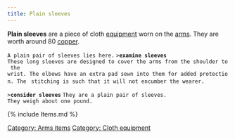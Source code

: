 ```yaml
---
title: Plain sleeves
---
```


**Plain sleeves** are a piece of cloth [equipment](equipment "wikilink")
worn on the [arms](arms "wikilink"). They are worth around 80
[copper](gold "wikilink").

`A plain pair of sleeves lies here.`
`>`**`examine sleeves`**
`These long sleeves are designed to cover the arms from the shoulder to the `
`wrist. The elbows have an extra pad sewn into them for added protection. The `
`stitching is such that it will not encumber the wearer.`

`>`**`consider sleeves`**
`They are a plain pair of sleeves.`
`They weigh about one pound.`

{% include Items.md %}

[Category: Arms items](Category:_Arms_items "wikilink") [Category: Cloth
equipment](Category:_Cloth_equipment "wikilink")